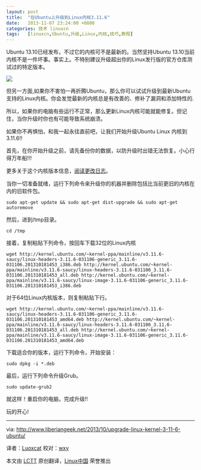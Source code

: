 ```yaml
---
layout: post
title:	"在Ubuntu上升级到Linux内核3.11.6"
date:	2013-11-07 23:24:00 +0800 
categories:	技术 linuxcn 
tags:	[linuxcn,Ubuntu,升级,Linux,内核,技巧,教程]
---
```



Ubuntu 13.10已经发布，不过它的内核可不是最新的。当然坚持Ubuntu 13.10当前内核不是一件坏事。事实上。不特别建议升级超出你的Linux发行版的官方仓库测试过的特定版本。


![](/Asserts/Images//attachment/album/201311/07/2320203uua3auqqawkucxx.png)


但另一方面,如果你不害怕一再折腾Ubuntu，那么你可以试试升级到最新Ubuntu支持的Linux内核。你会发觉最新的内核总是有改善的、修补了漏洞和添加特性的.


所以，如果你的电脑有些运行不正常，那么更新Linux内核可能就能修复。但记住，当你升级时你也有可能导致系统崩溃。


如果你不再惧怕，和我一起永往直前吧，让我们开始升级Ubuntu Linux 内核到 3.11.6!!


首先，在你开始升级之前，请先备份你的数据，以防升级时出错无法恢复。小心行得万年船!!!


更多关于这个内核版本信息，[阅读更改日志](https://www.kernel.org/pub/linux/kernel/v3.x/ChangeLog-3.11.6)。


当你一切准备就绪，运行下列命令来升级你的机器并删除包括比当前更旧的内核在内的旧软件包。



```
sudo apt-get update && sudo apt-get dist-upgrade && sudo apt-get autoremove
```

然后，进到/tmp目录。



```
cd /tmp
```

接着，复制粘贴下列命令，按回车下载32位的Linux内核



```
wget http://kernel.ubuntu.com/~kernel-ppa/mainline/v3.11.6-saucy/linux-headers-3.11.6-031106-generic_3.11.6-031106.201310181453_i386.deb http://kernel.ubuntu.com/~kernel-ppa/mainline/v3.11.6-saucy/linux-headers-3.11.6-031106_3.11.6-031106.201310181453_all.deb http://kernel.ubuntu.com/~kernel-ppa/mainline/v3.11.6-saucy/linux-image-3.11.6-031106-generic_3.11.6-031106.201310181453_i386.deb
```

对于64位Linux内核版本，则复制粘贴下行。



```
wget http://kernel.ubuntu.com/~kernel-ppa/mainline/v3.11.6-saucy/linux-headers-3.11.6-031106-generic_3.11.6-031106.201310181453_amd64.deb http://kernel.ubuntu.com/~kernel-ppa/mainline/v3.11.6-saucy/linux-headers-3.11.6-031106_3.11.6-031106.201310181453_all.deb http://kernel.ubuntu.com/~kernel-ppa/mainline/v3.11.6-saucy/linux-image-3.11.6-031106-generic_3.11.6-031106.201310181453_amd64.deb
```

下载适合你的版本，运行下列命令，开始安装：



```
sudo dpkg -i *.deb
```

最后，运行下列命令升级Grub。



```
sudo update-grub2
```

就这样！重启你的电脑，完成升级!!


玩的开心!




---


via: <http://www.liberiangeek.net/2013/10/upgrade-linux-kernel-3-11-6-ubuntu/>


译者：[Luoxcat](https://github.com/Luoxcat) 校对：[wxy](https://github.com/wxy)


本文由 [LCTT](https://github.com/LCTT/TranslateProject) 原创翻译，[Linux中国](http://linux.cn/) 荣誉推出
